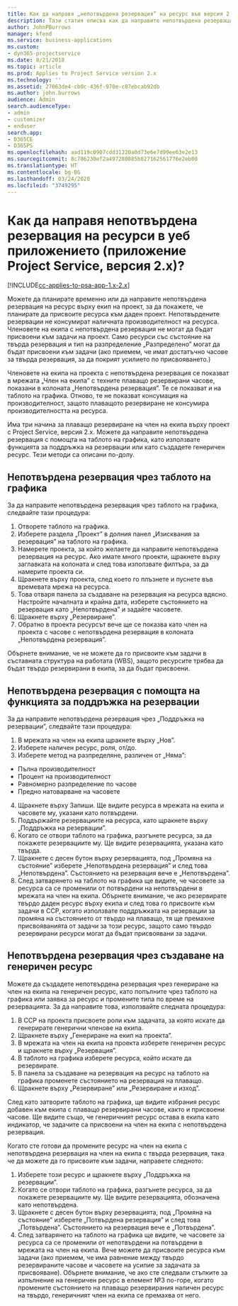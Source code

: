 ```yaml
---
title: Как да направя „непотвърдена резервация” на ресурс във версия 2.x на приложението?
description: Тази статия описва как да направите непотвърдена резервация за членове на екипа на проекта с Project Service.
author: JohnPBurrows
manager: kfend
ms.service: business-applications
ms.custom:
- dyn365-projectservice
ms.date: 8/21/2018
ms.topic: article
ms.prod: Applies to Project Service version 2.x
ms.technology: ''
ms.assetid: 27063de4-cb0c-436f-970e-c87ebcab92db
ms.author: john.burrows
audience: Admin
search.audienceType:
- admin
- customizer
- enduser
search.app:
- D365CE
- D365PS
ms.openlocfilehash: aad119c0907cdd31220a0d73e6e7d99ee63e2e13
ms.sourcegitcommit: 8c786230ef2a497280885b827162561776e2eb00
ms.translationtype: HT
ms.contentlocale: bg-BG
ms.lasthandoff: 03/24/2020
ms.locfileid: "3749295"
---
```

# <a name="how-do-i-soft-book-resources-in-the-web-app-project-service-app-v2x"></a>Как да направя непотвърдена резервация на ресурси в уеб приложението (приложение Project Service, версия 2.x)?

[!INCLUDE[cc-applies-to-psa-app-1.x-2.x](../includes/cc-applies-to-psa-app-1x-2x.md)]

Можете да планирате временно или да направите непотвърдена резервация на ресурс върху екип на проект, за да покажете, че планирате да присвоите ресурса към даден проект. Непотвърдените резервации не консумират наличната производителност на ресурса. Членовете на екипа с непотвърдена резервация не могат да бъдат присвоени към задачи на проект. Само ресурси със състояние на твърда резервация и тип на разпределение „Разпределено” могат да бъдат присвоени към задачи (ако приемем, че имат достатъчно часове за твърда резервация, за да покрият усилието по присвояването.)

Членовете на екипа на проекта с непотвърдена резервация се показват в мрежата „Член на екипа” с техните плаващо резервирани часове, показани в колоната „Непотвърдена резервация”. Те се показват и на таблото на графика. Отново, те не показват консумация на производителност, защото плаващото резервиране не консумира производителността на ресурса.

Има три начина за плаващо резервиране на член на екипа върху проект с Project Service, версия 2.x. Можете да направите непотвърдена резервация с помощта на таблото на графика, като използвате функцията за поддръжка на резервации или като създадете генеричен ресурс. Тези методи са описани по-долу.

## <a name="soft-book-with-the-schedule-board"></a>Непотвърдена резервация чрез таблото на графика

За да направите непотвърдена резервация чрез таблото на графика, следвайте тази процедура: 
1. Отворете таблото на графика.
2. Изберете раздела „Проект” в долния панел „Изисквания за резервация” на таблото на графика.
3. Намерете проекта, за който желаете да направите непотвърдена резервация на ресурс. Ако имате много проекти, щракнете върху заглавката на колоната и след това използвате филтъра, за да намерите проекта си.
4. Щракнете върху проекта, след което го плъзнете и пуснете във времевата мрежа на ресурса.
5. Това отваря панела за създаване на резервация на ресурса вдясно. Настройте началната и крайна дата, изберете състоянието на резервация като „Непотвърдена” и задайте часовете. 
6. Щракнете върху „Резервиране”.
7. Обратно в проекта ресурсът вече ще се показва като член на проекта с часове с непотвърдена резервация в колоната „Непотвърдена резервация”.

Обърнете внимание, че не можете да го присвоите към задачи в съставната структура на работата (WBS), защото ресурсите трябва да бъдат твърдо резервирани в екипа, за да бъдат присвоени.

## <a name="soft-book-using-the-maintain-bookings-feature"></a>Непотвърдена резервация с помощта на функцията за поддръжка на резервации

За да направите непотвърдена резервация чрез „Поддръжка на резервации”, следвайте тази процедура:
1. В мрежата на член на екипа щракнете върху „Нов”.
2. Изберете наличен ресурс, роля, от/до.
3. Изберете метод на разпределяне, различен от „Няма”:
- Пълна производителност
- Процент на производителност
- Равномерно разпределение по часове
- Предно натоварване на часовете
4. Щракнете върху Запиши. Ще видите ресурса в мрежата на екипа и часовете му, указани като потвърдени.
5. Поддържайте резервациите на ресурса, като щракнете върху „Поддръжка на резервации”.
6. Когато се отвори таблото на графика, разгънете ресурса, за да покажете резервациите му. Ще видите резервацията, указана като твърда.
7. Щракнете с десен бутон върху резервацията, под „Промяна на състояние” изберете „Непотвърдена резервация” и след това „Непотвърдена”. Състоянието на резервация вече е „Непотвърдена”.
8. След затварянето на таблото на графика ще видите, че часовете за ресурса са се променили от потвърдени на непотвърдени в мрежата на член на екипа.
Обърнете внимание, че ако резервирате твърдо даден ресурс върху екипа и след това го присвоите към задачи в ССР, когато използвате поддръжката на резервации за промяна на състоянието от твърдо на плаващо, тя ще премахне присвояванията от задачи за този ресурс, защото само твърдо резервирани ресурси могат да бъдат присвоявани за задачи.

## <a name="soft-book-by-creating-a-generic-resource"></a>Непотвърдена резервация чрез създаване на генеричен ресурс

Можете да създадете непотвърдена резервация чрез генериране на член на екипа на генеричен ресурс, като попълните чрез таблото на графика или заявка за ресурс и промените типа по време на резервацията.
За да направите това, използвайте следната процедура:

1. В ССР на проекта присвоете роли към задачата, за която искате да генерирате генерични членове на екипа.
2. Щракнете върху „Генериране на екип на проекта”.
3. В мрежата на член на екипа на проекта изберете генеричен ресурс и щракнете върху „Резервация”.
4. В таблото на графика изберете ресурса, който искате да резервирате.
5. В панела за създаване на резервация на ресурс на таблото на графика променете състоянието на резервация на плаващо.
6. Щракнете върху „Резервиране” или „Резервиране и изход”.

След като затворите таблото на графика, ще видите избрания ресурс добавен към екипа с плаващо резервирани часове, както и присвоени часове. Ще видите също, че генеричният ресурс остава в екипа като индикатор, че задачите са присвоени на член на екипа с непотвърдена резервация.

Когато сте готови да промените ресурс на член на екипа с непотвърдена резервация на член на екипа с твърда резервация, така че да можете да го присвоите към задачи, направете следното:

1. Изберете този ресурс и щракнете върху „Поддръжка на резервации”.
2. Когато се отвори таблото на графика, разгънете ресурса, за да покажете резервациите му. Ще видите резервацията, обозначена като непотвърдена.
3. Щракнете с десен бутон върху резервацията, под „Промяна на състояние” изберете „Потвърдена резервация” и след това „Потвърдена”. Състоянието на резервация вече е „Потвърдена”.
4. След затварянето на таблото на графика ще видите, че часовете за ресурса са се променили от непотвърдени на потвърдени в мрежата на член на екипа. Вече можете да присвоите ресурса към задачи (ако приемем, че има равнение между твърдо резервираните часове и часовете на усилие за задачата за присвояване). Обърнете внимание, че ако сте следвали стъпките за изпълнение на генеричен ресурс в елемент №3 по-горе, когато промените състоянието на плаващо резервирания наличен ресурс на твърдо, генеричният член на екипа се премахва от него.
